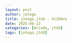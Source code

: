 ```yaml
---
layout: post
author: jotego
title: jotego.jtdd - 41268ce
date: 2025-06-13
categories: [Arcade, jtdd]
tags: [jotego.jtdd]
---
```


